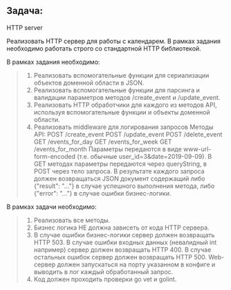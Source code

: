 #
## Задача:

HTTP server

Реализовать HTTP сервер для работы с календарем. В рамках задания необходимо работать строго со стандартной HTTP библиотекой.

В рамках задания необходимо:
>1. Реализовать вспомогательные функции для сериализации объектов доменной области в JSON.
>2. Реализовать вспомогательные функции для парсинга и валидации параметров методов /create_event и /update_event.
>3. Реализовать HTTP обработчики для каждого из методов API, используя вспомогательные функции и объекты доменной области.
>4. Реализовать middleware для логирования запросов
Методы API: POST /create_event POST /update_event POST /delete_event GET /events_for_day GET /events_for_week GET /events_for_month
Параметры передаются в виде www-url-form-encoded (т.е. обычные user_id=3&date=2019-09-09). В GET методах параметры передаются через queryString, в POST через тело запроса.
В результате каждого запроса должен возвращаться JSON документ содержащий либо {"result": "..."} в случае успешного выполнения метода, либо {"error": "..."} в случае ошибки бизнес-логики.


В рамках задачи необходимо:

>1. Реализовать все методы.
>2. Бизнес логика НЕ должна зависеть от кода HTTP сервера.
>3. В случае ошибки бизнес-логики сервер должен возвращать HTTP 503. В случае ошибки входных данных (невалидный int например) сервер должен возвращать HTTP 400. В случае остальных ошибок сервер должен возвращать HTTP 500. Web-сервер должен запускаться на порту указанном в конфиге и выводить в лог каждый обработанный запрос.
>4. Код должен проходить проверки go vet и golint.
